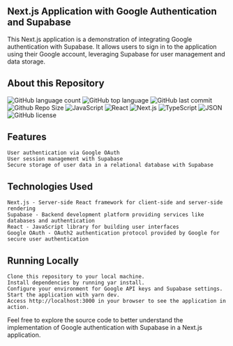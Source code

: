 ## Next.js Application with Google Authentication and Supabase

This Next.js application is a demonstration of integrating Google authentication with Supabase. It allows users to sign in to the application using their Google account, leveraging Supabase for user management and data storage.

## About this Repository

![GitHub language count](https://img.shields.io/github/languages/count/badiniibrahim/nextjs-14-todo-app-server-action-with-prisma)
![GitHub top language](https://img.shields.io/github/languages/top/badiniibrahim/nextjs-14-todo-app-server-action-with-prisma)
![GitHub last commit](https://img.shields.io/github/last-commit/badiniibrahim/nextjs-14-todo-app-server-action-with-prisma)
![Github Repo Size](https://img.shields.io/github/repo-size/badiniibrahim/nextjs-14-todo-app-server-action-with-prisma)
<img src="https://img.shields.io/badge/JavaScript-F7DF1E.svg?style&logo=JavaScript&logoColor=black" alt="JavaScript" />
<img src="https://img.shields.io/badge/React-61DAFB.svg?style&logo=React&logoColor=black" alt="React" />
<img src="https://img.shields.io/badge/next.js-000000?style=for-the-badge&logo=nextdotjs&logoColor=white" alt="Next.js"/>
<img src="https://img.shields.io/badge/TypeScript-3178C6.svg?style&logo=TypeScript&logoColor=white" alt="TypeScript" />
<img src="https://img.shields.io/badge/JSON-000000.svg?style&logo=JSON&logoColor=white" alt="JSON" />
<img src="https://img.shields.io/github/license/Yuberley/ChatGPT-App-React-Native-TypeScript?style&color=5D6D7E" alt="GitHub license" />

## Features

    User authentication via Google OAuth
    User session management with Supabase
    Secure storage of user data in a relational database with Supabase

## Technologies Used

    Next.js - Server-side React framework for client-side and server-side rendering
    Supabase - Backend development platform providing services like databases and authentication
    React - JavaScript library for building user interfaces
    Google OAuth - OAuth2 authentication protocol provided by Google for secure user authentication

## Running Locally

    Clone this repository to your local machine.
    Install dependencies by running yar install.
    Configure your environment for Google API keys and Supabase settings.
    Start the application with yarn dev.
    Access http://localhost:3000 in your browser to see the application in action.

Feel free to explore the source code to better understand the implementation of Google authentication with Supabase in a Next.js application.
